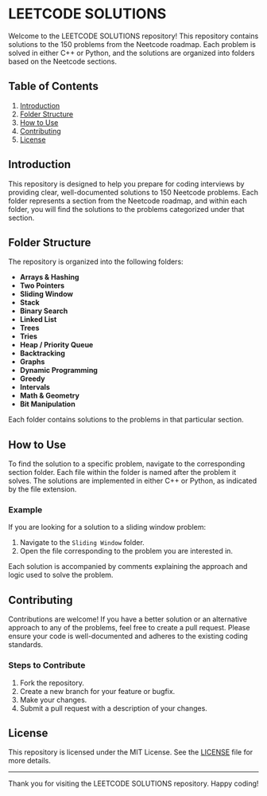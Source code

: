 # LEETCODE SOLUTIONS

Welcome to the LEETCODE SOLUTIONS repository! This repository contains solutions to the 150 problems from the Neetcode roadmap. Each problem is solved in either C++ or Python, and the solutions are organized into folders based on the Neetcode sections.

## Table of Contents

1. [Introduction](#introduction)
2. [Folder Structure](#folder-structure)
3. [How to Use](#how-to-use)
4. [Contributing](#contributing)
5. [License](#license)

## Introduction

This repository is designed to help you prepare for coding interviews by providing clear, well-documented solutions to 150 Neetcode problems. Each folder represents a section from the Neetcode roadmap, and within each folder, you will find the solutions to the problems categorized under that section.

## Folder Structure

The repository is organized into the following folders:

- **Arrays & Hashing**
- **Two Pointers**
- **Sliding Window**
- **Stack**
- **Binary Search**
- **Linked List**
- **Trees**
- **Tries**
- **Heap / Priority Queue**
- **Backtracking**
- **Graphs**
- **Dynamic Programming**
- **Greedy**
- **Intervals**
- **Math & Geometry**
- **Bit Manipulation**

Each folder contains solutions to the problems in that particular section.

## How to Use

To find the solution to a specific problem, navigate to the corresponding section folder. Each file within the folder is named after the problem it solves. The solutions are implemented in either C++ or Python, as indicated by the file extension.

### Example

If you are looking for a solution to a sliding window problem:

1. Navigate to the `Sliding Window` folder.
2. Open the file corresponding to the problem you are interested in.

Each solution is accompanied by comments explaining the approach and logic used to solve the problem.

## Contributing

Contributions are welcome! If you have a better solution or an alternative approach to any of the problems, feel free to create a pull request. Please ensure your code is well-documented and adheres to the existing coding standards.

### Steps to Contribute

1. Fork the repository.
2. Create a new branch for your feature or bugfix.
3. Make your changes.
4. Submit a pull request with a description of your changes.

## License

This repository is licensed under the MIT License. See the [LICENSE](LICENSE) file for more details.

---

Thank you for visiting the LEETCODE SOLUTIONS repository. Happy coding!
